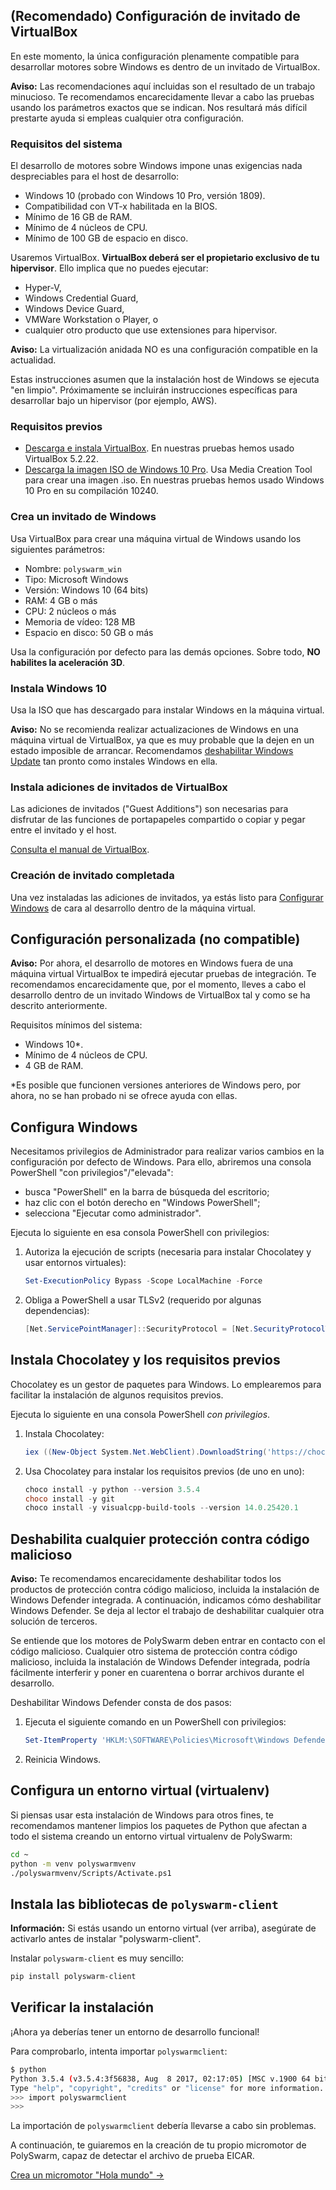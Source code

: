 ## (Recomendado) Configuración de invitado de VirtualBox

En este momento, la única configuración plenamente compatible para desarrollar motores sobre Windows es dentro de un invitado de VirtualBox.

<div class="m-flag m-flag--warning">
  <p>
    <strong>Aviso:</strong> Las recomendaciones aquí incluidas son el resultado de un trabajo minucioso. Te recomendamos encarecidamente llevar a cabo las pruebas usando los parámetros exactos que se indican. Nos resultará más difícil prestarte ayuda si empleas cualquier otra configuración.
  </p>
</div>

### Requisitos del sistema

El desarrollo de motores sobre Windows impone unas exigencias nada despreciables para el host de desarrollo:

- Windows 10 (probado con Windows 10 Pro, versión 1809).
- Compatibilidad con VT-x habilitada en la BIOS.
- Mínimo de 16 GB de RAM.
- Mínimo de 4 núcleos de CPU.
- Mínimo de 100 GB de espacio en disco.

Usaremos VirtualBox. **VirtualBox deberá ser el propietario exclusivo de tu hipervisor**. Ello implica que no puedes ejecutar:

- Hyper-V,
- Windows Credential Guard,
- Windows Device Guard,
- VMWare Workstation o Player, o
- cualquier otro producto que use extensiones para hipervisor.

<div class="m-flag m-flag--warning">
  <p>
    <strong>Aviso:</strong> La virtualización anidada NO es una configuración compatible en la actualidad.
  </p>
  
  <p>
    Estas instrucciones asumen que la instalación host de Windows se ejecuta "en limpio". Próximamente se incluirán instrucciones específicas para desarrollar bajo un hipervisor (por ejemplo, AWS).
  </p>
</div>

### Requisitos previos

- [Descarga e instala VirtualBox](https://www.virtualbox.org/wiki/Downloads). En nuestras pruebas hemos usado VirtualBox 5.2.22.
- [Descarga la imagen ISO de Windows 10 Pro](https://www.microsoft.com/en-us/software-download/windows10ISO). Usa Media Creation Tool para crear una imagen .iso. En nuestras pruebas hemos usado Windows 10 Pro en su compilación 10240.

### Crea un invitado de Windows

Usa VirtualBox para crear una máquina virtual de Windows usando los siguientes parámetros:

- Nombre: `polyswarm_win`
- Tipo: Microsoft Windows
- Versión: Windows 10 (64 bits)
- RAM: 4 GB o más
- CPU: 2 núcleos o más
- Memoria de vídeo: 128 MB
- Espacio en disco: 50 GB o más

Usa la configuración por defecto para las demás opciones. Sobre todo, **NO habilites la aceleración 3D**.

### Instala Windows 10

Usa la ISO que has descargado para instalar Windows en la máquina virtual.

<div class="m-flag m-flag--warning">
  <p>
    <strong>Aviso:</strong> No se recomienda realizar actualizaciones de Windows en una máquina virtual de VirtualBox, ya que es muy probable que la dejen en un estado imposible de arrancar. Recomendamos <a href="https://www.thewindowsclub.com/turn-off-windows-update-in-windows-10">deshabilitar Windows Update</a> tan pronto como instales Windows en ella.
  </p>
</div>

### Instala adiciones de invitados de VirtualBox

Las adiciones de invitados ("Guest Additions") son necesarias para disfrutar de las funciones de portapapeles compartido o copiar y pegar entre el invitado y el host.

[Consulta el manual de VirtualBox](https://www.virtualbox.org/manual/ch04.html).

### Creación de invitado completada

Una vez instaladas las adiciones de invitados, ya estás listo para [Configurar Windows](#configure-windows) de cara al desarrollo dentro de la máquina virtual.

## Configuración personalizada (no compatible)

<div class="m-flag m-flag--warning">
  <p>
    <strong>Aviso:</strong> Por ahora, el desarrollo de motores en Windows fuera de una máquina virtual VirtualBox te impedirá ejecutar pruebas de integración. Te recomendamos encarecidamente que, por el momento, lleves a cabo el desarrollo dentro de un invitado Windows de VirtualBox tal y como se ha descrito anteriormente.
  </p>
</div>

Requisitos mínimos del sistema:

- Windows 10*.
- Mínimo de 4 núcleos de CPU.
- 4 GB de RAM.

*Es posible que funcionen versiones anteriores de Windows pero, por ahora, no se han probado ni se ofrece ayuda con ellas.

## Configura Windows

Necesitamos privilegios de Administrador para realizar varios cambios en la configuración por defecto de Windows. Para ello, abriremos una consola PowerShell "con privilegios"/"elevada":

- busca "PowerShell" en la barra de búsqueda del escritorio;
- haz clic con el botón derecho en "Windows PowerShell";
- selecciona "Ejecutar como administrador".

Ejecuta lo siguiente en esa consola PowerShell con privilegios:

1. Autoriza la ejecución de scripts (necesaria para instalar Chocolatey y usar entornos virtuales):
    
    ```powershell
    Set-ExecutionPolicy Bypass -Scope LocalMachine -Force
    ```

2. Obliga a PowerShell a usar TLSv2 (requerido por algunas dependencias):
    
    ```powershell
    [Net.ServicePointManager]::SecurityProtocol = [Net.SecurityProtocolType]::Tls12
    ```

## Instala Chocolatey y los requisitos previos

Chocolatey es un gestor de paquetes para Windows. Lo emplearemos para facilitar la instalación de algunos requisitos previos.

Ejecuta lo siguiente en una consola PowerShell *con privilegios*.

1. Instala Chocolatey:
    
    ```powershell
    iex ((New-Object System.Net.WebClient).DownloadString('https://chocolatey.org/install.ps1'))
    ```

2. Usa Chocolatey para instalar los requisitos previos (de uno en uno):
    
    ```powershell
    choco install -y python --version 3.5.4
    choco install -y git
    choco install -y visualcpp-build-tools --version 14.0.25420.1
    ```

## Deshabilita cualquier protección contra código malicioso

<div class="m-flag m-flag--warning">
  <p>
    <strong>Aviso:</strong> Te recomendamos encarecidamente deshabilitar todos los productos de protección contra código malicioso, incluida la instalación de Windows Defender integrada. A continuación, indicamos cómo deshabilitar Windows Defender. Se deja al lector el trabajo de deshabilitar cualquier otra solución de terceros.
  </p>
</div>

Se entiende que los motores de PolySwarm deben entrar en contacto con el código malicioso. Cualquier otro sistema de protección contra código malicioso, incluida la instalación de Windows Defender integrada, podría fácilmente interferir y poner en cuarentena o borrar archivos durante el desarrollo.

Deshabilitar Windows Defender consta de dos pasos:

1. Ejecuta el siguiente comando en un PowerShell con privilegios:
    
    ```powershell
    Set-ItemProperty 'HKLM:\SOFTWARE\Policies\Microsoft\Windows Defender' DisableAntiSpyware 1
    ```

2. Reinicia Windows.

## Configura un entorno virtual (virtualenv)

Si piensas usar esta instalación de Windows para otros fines, te recomendamos mantener limpios los paquetes de Python que afectan a todo el sistema creando un entorno virtual virtualenv de PolySwarm:

```bash
cd ~
python -m venv polyswarmvenv
./polyswarmvenv/Scripts/Activate.ps1
```

## Instala las bibliotecas de `polyswarm-client`

<div class="m-flag">
  <p>
    <strong>Información:</strong> Si estás usando un entorno virtual (ver arriba), asegúrate de activarlo antes de instalar "polyswarm-client".
  </p>
</div>

Instalar `polyswarm-client` es muy sencillo:

```bash
pip install polyswarm-client
```

## Verificar la instalación

¡Ahora ya deberías tener un entorno de desarrollo funcional!

Para comprobarlo, intenta importar `polyswarmclient`:

```bash
$ python
Python 3.5.4 (v3.5.4:3f56838, Aug  8 2017, 02:17:05) [MSC v.1900 64 bit (AMD64)] on win32
Type "help", "copyright", "credits" or "license" for more information.
>>> import polyswarmclient
>>>
```

La importación de `polyswarmclient` debería llevarse a cabo sin problemas.

A continuación, te guiaremos en la creación de tu propio micromotor de PolySwarm, capaz de detectar el archivo de prueba EICAR.

[Crea un micromotor "Hola mundo" →](/microengines-scratch-to-eicar/)
